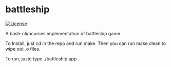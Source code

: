 battleship
==========

[![License][license]](LICENSE)

A bash-cli/ncurses implementation of battleship game

To Install, just cd in the repo and run make. Then you can run make clean to wipe out .o files. 

To run, juste type ./battleship.app

[license]: https://img.shields.io/badge/License-MIT-brightgreen.png
